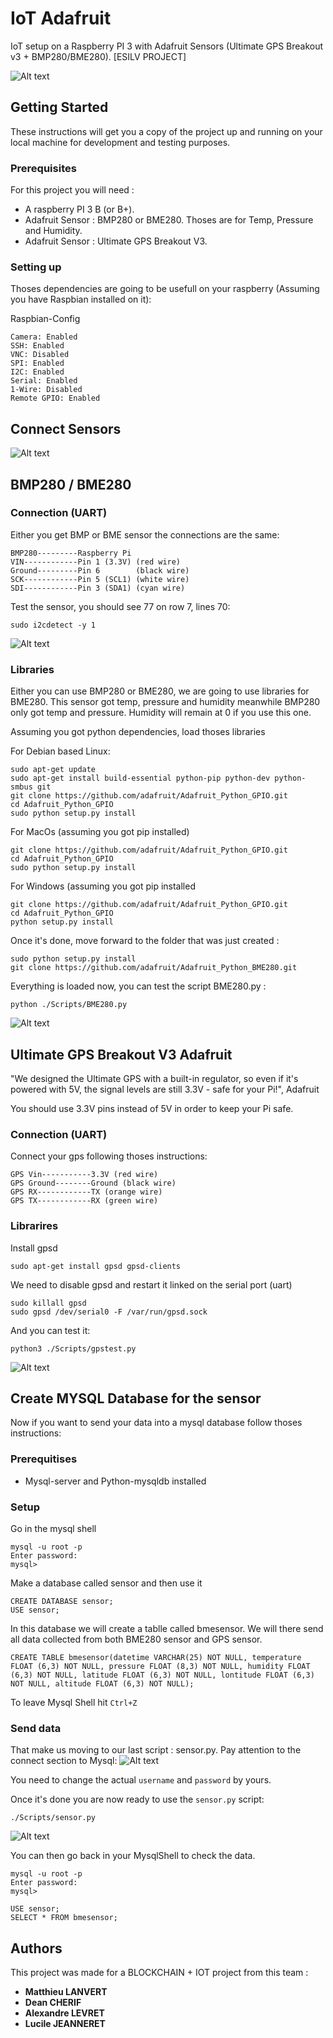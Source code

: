 # IoT Adafruit

IoT setup on a Raspberry PI 3 with Adafruit Sensors (Ultimate GPS Breakout v3 + BMP280/BME280). [ESILV PROJECT]

![Alt text](/Screenshots/Fritzing.png?raw=true "Fritzing schema")

## Getting Started

These instructions will get you a copy of the project up and running on your local machine for development and testing purposes. 

### Prerequisites

For this project you will need :

* A raspberry PI 3 B (or B+).
* Adafruit Sensor : BMP280 or BME280. Thoses are for Temp, Pressure and Humidity.
* Adafruit Sensor : Ultimate GPS Breakout V3.

### Setting up

Thoses dependencies are going to be usefull on your raspberry (Assuming you have Raspbian installed on it):

Raspbian-Config
```
Camera: Enabled
SSH: Enabled
VNC: Disabled
SPI: Enabled
I2C: Enabled
Serial: Enabled
1-Wire: Disabled
Remote GPIO: Enabled
```

## Connect Sensors

![Alt text](/Screenshots/Fritzing_zoom.png?raw=true "Fritzing schema zoom")

## BMP280 / BME280

### Connection (UART)

Either you get BMP or BME sensor the connections are the same:
```
BMP280---------Raspberry Pi
VIN------------Pin 1 (3.3V) (red wire)
Ground---------Pin 6        (black wire)
SCK------------Pin 5 (SCL1) (white wire)
SDI------------Pin 3 (SDA1) (cyan wire)
```

Test the sensor, you should see 77 on row 7, lines 70:
```
sudo i2cdetect -y 1
```
![Alt text](/Screenshots/i2cdetect.png?raw=true "i2cdetect")

### Libraries

Either you can use BMP280 or BME280, we are going to use libraries for BME280. This sensor got temp, pressure and humidity meanwhile BMP280 only got temp and pressure. Humidity will remain at 0 if you use this one.

Assuming you got python dependencies, load thoses libraries

For Debian based Linux:
```
sudo apt-get update
sudo apt-get install build-essential python-pip python-dev python-smbus git
git clone https://github.com/adafruit/Adafruit_Python_GPIO.git
cd Adafruit_Python_GPIO
sudo python setup.py install
```

For MacOs (assuming you got pip installed)
```
git clone https://github.com/adafruit/Adafruit_Python_GPIO.git
cd Adafruit_Python_GPIO
sudo python setup.py install
```

For Windows (assuming you got pip installed
```
git clone https://github.com/adafruit/Adafruit_Python_GPIO.git
cd Adafruit_Python_GPIO
python setup.py install
```

Once it's done, move forward to the folder that was just created :
```
sudo python setup.py install
git clone https://github.com/adafruit/Adafruit_Python_BME280.git
```

Everything is loaded now, you can test the script BME280.py :
```
python ./Scripts/BME280.py
```
![Alt text](/Screenshots/bme280py.png?raw=true "BME280 script")

## Ultimate GPS Breakout V3 Adafruit

"We designed the Ultimate GPS with a built-in regulator, so even if it's powered with 5V, the signal levels are still 3.3V - safe for your Pi!", Adafruit

You should use 3.3V pins instead of 5V in order to keep your Pi safe.

### Connection (UART)

Connect your gps following thoses instructions:
```
GPS Vin-----------3.3V (red wire)
GPS Ground--------Ground (black wire)
GPS RX------------TX (orange wire)
GPS TX------------RX (green wire)
```

### Librarires

Install gpsd
```
sudo apt-get install gpsd gpsd-clients
```
We need to disable gpsd and restart it linked on the serial port (uart)
```
sudo killall gpsd
sudo gpsd /dev/serial0 -F /var/run/gpsd.sock
```

And you can test it:
```
python3 ./Scripts/gpstest.py
```
![Alt text](/Screenshots/gpsdtest.png?raw=true "GPS test")

## Create MYSQL Database for the sensor

Now if you want to send your data into a mysql database follow thoses instructions:

### Prerequitises

* Mysql-server and Python-mysqldb installed

### Setup

Go in the mysql shell
```
mysql -u root -p
Enter password:
mysql> 
```
Make a database called sensor and then use it
```
CREATE DATABASE sensor;
USE sensor;
```
In this database we will create a tablle called bmesensor. We will there send all data collected from both BME280 sensor and GPS sensor.
```
CREATE TABLE bmesensor(datetime VARCHAR(25) NOT NULL, temperature FLOAT (6,3) NOT NULL, pressure FLOAT (8,3) NOT NULL, humidity FLOAT (6,3) NOT NULL, latitude FLOAT (6,3) NOT NULL, lontitude FLOAT (6,3) NOT NULL, altitude FLOAT (6,3) NOT NULL);
```
To leave Mysql Shell hit `Ctrl+Z`

### Send data

That make us moving to our last script : sensor.py. Pay attention to the connect section to Mysql:
![Alt text](/Screenshots/mysql_section.png?raw=true "GPS test")

You need to change the actual `username` and `password` by yours.

Once it's done you are now ready to use the `sensor.py` script:
```
./Scripts/sensor.py
```
![Alt text](/Screenshots/sensorpy.png?raw=true "GPS test")

You can then go back in your MysqlShell to check the data.
```
mysql -u root -p
Enter password:
mysql> 
```
```
USE sensor;
SELECT * FROM bmesensor;
```

## Authors

This project was made for a BLOCKCHAIN + IOT project from this team :
* **Matthieu LANVERT**
* **Dean CHERIF**
* **Alexandre LEVRET**
* **Lucile JEANNERET**
